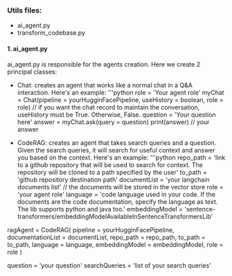 ### Utils files:
* ai_agent.py
* transform_codebase.py

#### 1. ai_agent.py
ai_agent.py is responsible for the agents creation. Here we create 2 principal classes:
* Chat: creates an agent that works like a normal chat in a Q&A interaction. Here's an example:
'''python
role = 'Your agent role'
myChat = Chat(pipeline = yourHugginFacePipeline, useHistory = boolean, role = role)
// if you want the chat record to maintain the conversation, useHistory must be True. Otherwise, False.
question = 'Your question here'
answer = myChat.ask(query = question)
print(answer) // your answer

* CodeRAG: creates an agent that takes search queries and a question. Given the search queries, it will search for useful context and answer you based on the context. Here's an example:
'''python
repo_path = 'link to a github repository that will be used to search for context. The repository will be cloned to a path specified by the user'
to_path = 'github repository destination path'
documentList = 'your langchain documents list' // the documents will be stored in the vector store
role = 'your agent role'
language = 'code language used in your code. If the documents are the code documentation, specify the language as text. The lib supports python and java too.'
embeddingModel = 'sentence-transformers/embeddingModelAvailableInSentenceTransformersLib'

ragAgent = CodeRAG(
    pipeline = yourHugginFacePipeline, 
    documentationList = documentList, 
    repo_path = repo_path,
    to_path = to_path,
    language = language,
    embeddingModel = embeddingModel,
    role = role
    )

question = 'your question'
searchQueries = 'list of your search queries'